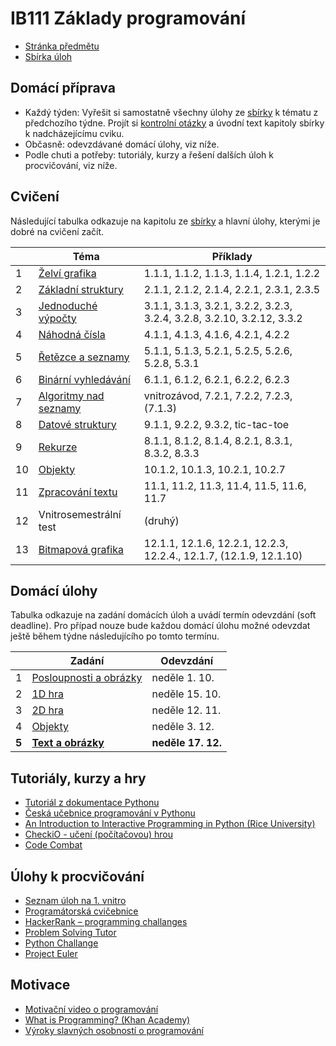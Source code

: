 IB111 Základy programování
==========================

* [Stránka předmětu](http://www.fi.muni.cz/IB111/)
* [Sbírka úloh](http://www.fi.muni.cz/IB111/sbirka/)


Domácí příprava
--------------------
* Každý týden: Vyřešit si samostatně všechny úlohy ze [sbírky](http://www.fi.muni.cz/IB111/sbirka/) k tématu z předchozího týdne.
  Projít si [kontrolní otázky](https://docs.google.com/document/d/19VeL15P5s8rv-YoCMwpIiQD34ptn6bevJKsV7mBD-Uo/view)
  a úvodní text kapitoly sbírky k nadcházejícímu cviku.
* Občasně: odevzdávané domácí úlohy, viz níže.
* Podle chuti a potřeby: tutoriály, kurzy a řešení dalších úloh k procvičování, viz níže.

Cvičení
--------------------

Následující tabulka odkazuje na kapitolu ze [sbírky](http://www.fi.muni.cz/IB111/sbirka/) a hlavní úlohy, kterými je dobré na cvičení začít.

|     | Téma | Příklady |
| --- | --- | --- |
| 1   | [Želví grafika](http://www.fi.muni.cz/IB111/sbirka/01-zelvi_grafika.html) | 1.1.1, 1.1.2, 1.1.3, 1.1.4, 1.2.1, 1.2.2 |
| 2   | [Základní struktury](http://www.fi.muni.cz/IB111/sbirka/02-zakladni_struktury.html) | 2.1.1, 2.1.2, 2.1.4, 2.2.1, 2.3.1, 2.3.5 |
| 3   | [Jednoduché výpočty](http://www.fi.muni.cz/IB111/sbirka/03-jednoduche_vypocty.html) | 3.1.1, 3.1.3, 3.2.1, 3.2.2, 3.2.3, 3.2.4, 3.2.8, 3.2.10, 3.2.12, 3.3.2 |
| 4   | [Náhodná čísla](http://www.fi.muni.cz/IB111/sbirka/04-nahodna_cisla.html) | 4.1.1, 4.1.3, 4.1.6, 4.2.1, 4.2.2 |
| 5   | [Řetězce a seznamy](http://www.fi.muni.cz/IB111/sbirka/05-retezce_a_seznamy.html) | 5.1.1, 5.1.3, 5.2.1, 5.2.5, 5.2.6, 5.2.8, 5.3.1 |
| 6   | [Binární vyhledávání](http://www.fi.muni.cz/IB111/sbirka/06-binarni_vyhledavani.html) | 6.1.1, 6.1.2, 6.2.1, 6.2.2, 6.2.3 |
| 7   | [Algoritmy nad seznamy](http://www.fi.muni.cz/IB111/sbirka/07-seznamy_algoritmy.html) | vnitrozávod, 7.2.1, 7.2.2, 7.2.3, (7.1.3) |
| 8   | [Datové struktury](http://www.fi.muni.cz/IB111/sbirka/09-datove_struktury.html) | 9.1.1, 9.2.2, 9.3.2, tic-tac-toe |
| 9   | [Rekurze](http://www.fi.muni.cz/IB111/sbirka/08-rekurze.html) | 8.1.1, 8.1.2, 8.1.4, 8.2.1, 8.3.1, 8.3.2, 8.3.3  |
| 10  | [Objekty](https://www.fi.muni.cz/IB111/sbirka/10-objekty_a_tridy.html) | 10.1.2, 10.1.3, 10.2.1, 10.2.7  |
| 11  | [Zpracování textu](./week11/week11.py) | 11.1, 11.2, 11.3, 11.4, 11.5, 11.6, 11.7  |
| 12  | Vnitrosemestrální test | (druhý)  |
| 13  | [Bitmapová grafika](https://www.fi.muni.cz/IB111/sbirka/12-bitmapova_grafika.html) | 12.1.1, 12.1.6, 12.2.1, 12.2.3, 12.2.4., 12.1.7, (12.1.9, 12.1.10) |

Domácí úlohy
------------

Tabulka odkazuje na zadání domácích úloh a uvádí termín odevzdání (soft deadline).
Pro případ nouze bude každou domácí úlohu možné odevzdat ještě během týdne následujícího po tomto termínu.

|     | Zadání | Odevzdání |
| --- | --- | --- |
| 1   | [Posloupnosti a obrázky](homeworks/homework_01.md)  | neděle 1. 10. |
| 2   | [1D hra](homeworks/homework_02.md) | neděle 15. 10. |
| 3   | [2D hra](homeworks/homework_03.md) | neděle 12. 11. |
| 4 | [Objekty](homeworks/homework_04.md) | neděle 3. 12. |
| **5**   | **[Text a obrázky](homeworks/homework_05.md)** | **neděle 17. 12.** |

Tutoriály, kurzy a hry
----------------------
* [Tutoriál z dokumentace Pythonu](https://docs.python.org/3/tutorial/index.html)
* [Česká učebnice programování v Pythonu](http://howto.py.cz/index.htm)
* [An Introduction to Interactive Programming in Python (Rice University)](https://www.coursera.org/course/interactivepython)
* [CheckiO - učení (počítačovou) hrou](http://www.checkio.org/)
* [Code Combat](http://codecombat.com/)

Úlohy k procvičování
--------------------
* [Seznam úloh na 1. vnitro](https://docs.google.com/document/d/1j6eVw1q_UNWmbDjoUUketnJ0QoJdHz5pRoSjR_YHiyo)
* [Programátorská cvičebnice](http://www.radekpelanek.cz/?progcvic)
* [HackerRank &ndash; programming challanges](https://www.hackerrank.com)
* [Problem Solving Tutor](http://tutor.fi.muni.cz/)
* [Python Challange](http://www.pythonchallenge.com/)
* [Project Euler](http://projecteuler.net/)

Motivace
--------
* [Motivační video o programování](https://www.youtube.com/watch?v=nKIu9yen5nc)
* [What is Programming? (Khan Academy)](https://www.khanacademy.org/computing/cs/programming/intro-to-programming/v/programming-intro)
* [Výroky slavných osobností o programování](http://code.org/quotes)
